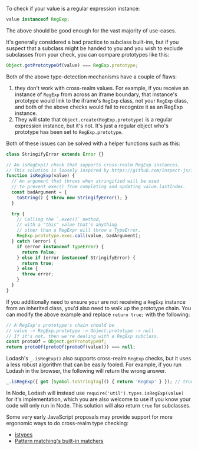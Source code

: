 To check if your value is a regular expression instance:

```javascript
value instanceof RegExp;
```

The above should be good enough for the vast majority of use-cases.

It's generally considered a bad practice to subclass built-ins, but if you suspect that a subclass might be handed to you and you wish to exclude subclasses from your check, you can compare prototypes like this:

```javascript
Object.getPrototypeOf(value) === RegExp.prototype;
```

Both of the above type-detection mechanisms have a couple of flaws:
1. they don't work with cross-realm values. For example, if you receive an instance of `RegExp` from across an iframe boundary, that instance's prototype would link to the iframe's `RegExp` class, not your `RegExp` class, and both of the above checks would fail to recognize it as an RegExp instance.
2. They will state that `Object.create(RegExp.prototype)` is a regular expression instance, but it's not. It's just a regular object who's prototype has been set to `RegExp.prototype`.

Both of these issues can be solved with a helper functions such as this:

```javascript
class StringifyError extends Error {}

// An isRegExp() check that supports cross-realm RegExp instances.
// This solution is loosely inspired by https://github.com/inspect-js/is-regex's implementation.
function isRegExp(value) {
  // An argument that throws when stringified will be used
  // to prevent exec() from completing and updating value.lastIndex.
  const badArgument = {
    toString() { throw new StringifyError(); }
  }

  try {
    // Calling the `.exec()` method,
    // with a "this" value that's anything
    // other than a RegExpr will throw a TypeError.
    RegExp.prototype.exec.call(value, badArgument);
  } catch (error) {
    if (error instanceof TypeError) {
      return false;
    } else if (error instanceof StringifyError) {
      return true;
    } else {
      throw error;
    }
  }
}
```

If you additionally need to ensure your are not receiving a `RegExp` instance from an inherited class, you'd also need to walk up the prototype chain. You can modify the above example and replace `return true;` with the following:

```javascript
// A RegExp's prototype's chain should be
// value -> RegExp.prototype -> Object.prototype -> null
// If it's not, then we're dealing with a RegExp subclass.
const protoOf = Object.getPrototypeOf;
return protoOf(protoOf(protoOf(value))) === null;
```

Lodash's `_.isRegExp()` also supports cross-realm `RegExp` checks, but it uses a less robust algorithm that can be easily fooled. For example, if you run Lodash in the browser, the following will return the wrong answer.

```javascript
_.isRegExp({ get [Symbol.toStringTag]() { return 'RegExp' } }); // true
```

In Node, Lodash will instead use `require('util').types.isRegExp(value)` for it's implementation, which you are also welcome to use if you know your code will only run in Node. This solution will also return `true` for subclasses.

Some very early JavaScript proposals may provide support for more ergonomic ways to do cross-realm type checking:
* [istypes](https://github.com/jasnell/proposal-istypes)
* [Pattern matching's built-in matchers](https://github.com/tc39/proposal-pattern-matching#built-in-custom-matchers-1)
